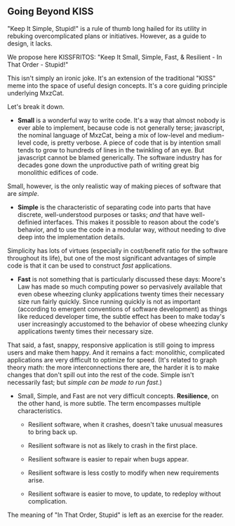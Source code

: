 ## Going Beyond KISS

"Keep It Simple, Stupid!" is a rule of thumb long hailed for its utility in rebuking
overcomplicated plans or initiatives. However, as a guide to design, it lacks.

We propose here KISSFRITOS: "Keep It Small, Simple, Fast, & Resilient - In That Order - Stupid!"

This isn't simply an ironic joke. It's an extension of the traditional "KISS" meme into
the space of useful design concepts. It's a core guiding principle underlying MxzCat.

Let's break it down.

* **Small** is a wonderful way to write code. It's a way that almost nobody is ever
able to implement, because code is not generally terse; javascript, the nominal
language of MxzCat, being a mix of low-level and medium-level code, is pretty verbose.
A piece of code that is by intention small tends to grow to hundreds of lines in the
twinkling of an eye. But javascript cannot be blamed generically. The software industry
has for decades gone down the unproductive path of writing great big monolithic
edifices of code.

Small, however, is the only realistic way of making pieces of software that are
_simple_.

* **Simple** is the characteristic of separating code into parts that have discrete,
well-understood purposes or tasks; _and_ that have well-definied interfaces. This makes
it possible to reason about the code's behavior, and to use the code in a modular
way, without needing to dive deep into the implementation details.

Simplicity has lots of virtues (especially in cost/benefit ratio for the software
throughout its life), but one of the most significant advantages of simple code is
that it can be used to construct _fast_ applications.

* **Fast** is not something that is particularly discussed these days: Moore's
Law has made so much computing power so pervasively available that even obese
wheezing clunky applications twenty times their necessary size run fairly quickly.
Since running quickly is not as important (according to emergent conventions of
software development) as things like reduced developer time, the subtle effect
has been to make today's user increasingly accustomed to the behavior of obese
wheezing clunky applications twenty times their necessary size.

That said, a fast, snappy, responsive application is still going to impress users
and make them happy. And it remains a fact: monolithic, complicated applications
are very difficult to optimize for speed. (It's related to graph theory math: the
more interconnections there are, the harder it is to make changes that don't
spill out into the rest of the code. Simple isn't necessarily fast; but _simple
can be made to run fast_.)

* Small, Simple, and Fast are not very difficult concepts. **Resilience**, on
the other hand, is more subtle. The term encompasses multiple characteristics.

  - Resilient software, when it crashes, doesn't take unusual measures to bring
  back up.
  
  - Resilient software is not as likely to crash in the first place.
  
  - Resilient software is easier to repair when bugs appear.
  
  - Resilient software is less costly to modify when new requirements arise.
  
  - Resilient software is easier to move, to update, to redeploy without complication.
  
The meaning of "In That Order, Stupid" is left as an exercise for the reader.
